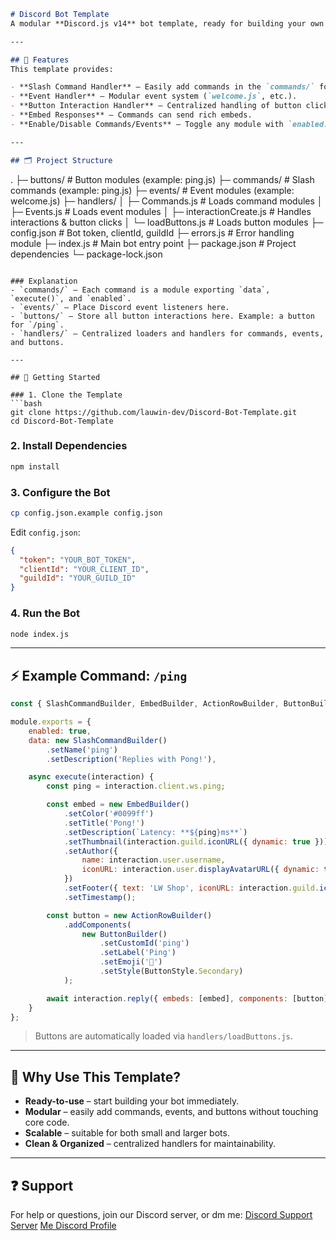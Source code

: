 ```markdown
# Discord Bot Template
A modular **Discord.js v14** bot template, ready for building your own Discord bot efficiently.

---

## 🌟 Features
This template provides:

- **Slash Command Handler** – Easily add commands in the `commands/` folder.
- **Event Handler** – Modular event system (`welcome.js`, etc.).
- **Button Interaction Handler** – Centralized handling of button clicks.
- **Embed Responses** – Commands can send rich embeds.
- **Enable/Disable Commands/Events** – Toggle any module with `enabled: true/false`.

---

## 🗂 Project Structure
```

.
├─ buttons/                 # Button modules (example: ping.js)
├─ commands/                # Slash commands (example: ping.js)
├─ events/                  # Event modules (example: welcome.js)
├─ handlers/
│   ├─ Commands.js          # Loads command modules
│   ├─ Events.js            # Loads event modules
│   ├─ interactionCreate.js # Handles interactions & button clicks
│   └─ loadButtons.js       # Loads button modules
├─ config.json              # Bot token, clientId, guildId
├─ errors.js                # Error handling module
├─ index.js                 # Main bot entry point
├─ package.json             # Project dependencies
└─ package-lock.json

````

### Explanation
- `commands/` – Each command is a module exporting `data`, `execute()`, and `enabled`.
- `events/` – Place Discord event listeners here.
- `buttons/` – Store all button interactions here. Example: a button for `/ping`.
- `handlers/` – Centralized loaders and handlers for commands, events, and buttons.

---

## 🚀 Getting Started

### 1. Clone the Template
```bash
git clone https://github.com/lauwin-dev/Discord-Bot-Template.git
cd Discord-Bot-Template
````

### 2. Install Dependencies

```bash
npm install
```

### 3. Configure the Bot

```bash
cp config.json.example config.json
```

Edit `config.json`:

```json
{
  "token": "YOUR_BOT_TOKEN",
  "clientId": "YOUR_CLIENT_ID",
  "guildId": "YOUR_GUILD_ID"
}
```

### 4. Run the Bot

```bash
node index.js
```

---

## ⚡ Example Command: `/ping`

```js
const { SlashCommandBuilder, EmbedBuilder, ActionRowBuilder, ButtonBuilder, ButtonStyle } = require('discord.js');

module.exports = {
    enabled: true,
    data: new SlashCommandBuilder()
        .setName('ping')
        .setDescription('Replies with Pong!'),

    async execute(interaction) {
        const ping = interaction.client.ws.ping;

        const embed = new EmbedBuilder()
            .setColor('#0099ff')
            .setTitle('Pong!')
            .setDescription(`Latency: **${ping}ms**`)
            .setThumbnail(interaction.guild.iconURL({ dynamic: true }))
            .setAuthor({
                name: interaction.user.username,
                iconURL: interaction.user.displayAvatarURL({ dynamic: true })
            })
            .setFooter({ text: 'LW Shop', iconURL: interaction.guild.iconURL({ dynamic: true }) })
            .setTimestamp();

        const button = new ActionRowBuilder()
            .addComponents(
                new ButtonBuilder()
                    .setCustomId('ping')
                    .setLabel('Ping')
                    .setEmoji('🏓')
                    .setStyle(ButtonStyle.Secondary)
            );

        await interaction.reply({ embeds: [embed], components: [button] });
    }
};
```

> Buttons are automatically loaded via `handlers/loadButtons.js`.

---

## 🎯 Why Use This Template?

* **Ready-to-use** – start building your bot immediately.
* **Modular** – easily add commands, events, and buttons without touching core code.
* **Scalable** – suitable for both small and larger bots.
* **Clean & Organized** – centralized handlers for maintainability.

---

## ❓ Support

For help or questions, join our Discord server, or dm me:
[Discord Support Server](https://discord.gg/JKqKZjbq)
[Me Discord Profile](https://discord.com/users/789168526065008640)

